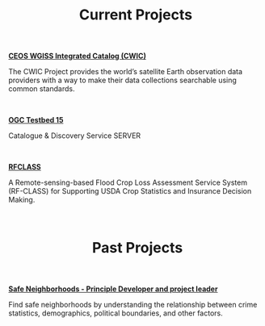 <header class="entry-header">
<h1 class="entry-title">Current Projects</h1>
</header>

<p><a href="http://ceos.org/ourwork/workinggroups/wgiss/access/cwic/" target="_blank"><strong>CEOS WGISS Integrated Catalog (CWIC)</strong></a></p><p>The CWIC Project provides the world’s satellite Earth observation data providers with a way to make their data collections searchable using common standards. </p>
&nbsp;

<p><a href="https://www.opengeospatial.org/projects/initiatives/testbed15" target="_blank"> <strong>OGC Testbed 15</strong></a></p><p>Catalogue & Discovery Service SERVER</p>
&nbsp;

<p><a href="http://dss.csiss.gmu.edu/RFCLASS/" target="_blank"><strong>RFCLASS</strong> </a></p><p>A Remote-sensing-based Flood Crop Loss Assessment Service System (RF-CLASS) for Supporting USDA Crop Statistics and Insurance Decision Making.</p>


&nbsp;
&nbsp;

<header class="entry-header">
<h1 class="entry-title"> Past Projects</h1>
</header>
<div class="entry-content">


<p><a href="https://store.hexagongeospatial.com/apps/138892" target="_blank"><strong>Safe Neighborhoods - Principle Developer and project leader</strong></a></p><p>Find safe neighborhoods by understanding the relationship between crime statistics, demographics, political boundaries, and other factors.</p>
